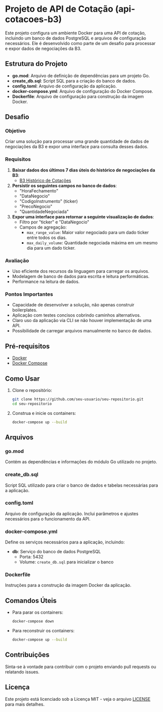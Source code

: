 # Projeto de API de Cotação (api-cotacoes-b3)

Este projeto configura um ambiente Docker para uma API de cotação, incluindo um banco de dados PostgreSQL e arquivos de configuração necessários. Ele é desenvolvido como parte de um desafio para processar e expor dados de negociações da B3.

## Estrutura do Projeto

- **go.mod**: Arquivo de definição de dependências para um projeto Go.
- **create_db.sql**: Script SQL para a criação do banco de dados.
- **config.toml**: Arquivo de configuração da aplicação.
- **docker-compose.yml**: Arquivo de configuração do Docker Compose.
- **Dockerfile**: Arquivo de configuração para construção da imagem Docker.

## Desafio

### Objetivo

Criar uma solução para processar uma grande quantidade de dados de negociações da B3 e expor uma interface para consulta desses dados.

### Requisitos

1. **Baixar dados dos últimos 7 dias úteis do histórico de negociações da B3**:
    - [B3 Histórico de Cotações](https://www.b3.com.br/pt_br/market-data-e-indices/servicos-de-dados/market-data/cotacoes/cotacoes/)
2. **Persistir os seguintes campos no banco de dados**:
    - "HoraFechamento"
    - "DataNegocio"
    - "CodigoInstrumento" (ticker)
    - "PrecoNegocio"
    - "QuantidadeNegociada"
3. **Expor uma interface para retornar a seguinte visualização de dados**:
    - Filtro por "ticker" e "DataNegocio"
    - Campos de agregação:
        - `max_range_value`: Maior valor negociado para um dado ticker entre todos os dias.
        - `max_daily_volume`: Quantidade negociada máxima em um mesmo dia para um dado ticker.

### Avaliação

- Uso eficiente dos recursos da linguagem para carregar os arquivos.
- Modelagem de banco de dados para escrita e leitura performáticas.
- Performance na leitura de dados.

### Pontos Importantes

- Capacidade de desenvolver a solução, não apenas construir boilerplates.
- Aplicação com testes concisos cobrindo caminhos alternativos.
- Claro uso da aplicação via CLI se não houver implementação de uma API.
- Possibilidade de carregar arquivos manualmente no banco de dados.

## Pré-requisitos

- [Docker](https://www.docker.com/)
- [Docker Compose](https://docs.docker.com/compose/)

## Como Usar

1. Clone o repositório:
    ```sh
    git clone https://github.com/seu-usuario/seu-repositorio.git
    cd seu-repositorio
    ```

2. Construa e inicie os containers:
    ```sh
    docker-compose up --build
    ```

## Arquivos

### go.mod

Contém as dependências e informações do módulo Go utilizado no projeto.

### create_db.sql

Script SQL utilizado para criar o banco de dados e tabelas necessárias para a aplicação.

### config.toml

Arquivo de configuração da aplicação. Inclui parâmetros e ajustes necessários para o funcionamento da API.

### docker-compose.yml

Define os serviços necessários para a aplicação, incluindo:

- **db**: Serviço do banco de dados PostgreSQL
    - Porta: 5432
    - Volume: `create_db.sql` para inicializar o banco

### Dockerfile

Instruções para a construção da imagem Docker da aplicação.

## Comandos Úteis

- Para parar os containers:
    ```sh
    docker-compose down
    ```

- Para reconstruir os containers:
    ```sh
    docker-compose up --build
    ```

## Contribuições

Sinta-se à vontade para contribuir com o projeto enviando pull requests ou relatando issues.

## Licença

Este projeto está licenciado sob a Licença MIT - veja o arquivo [LICENSE](LICENSE) para mais detalhes.
